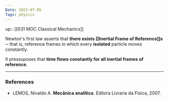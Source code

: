 ```yaml
---
Date: 2023-07-05
Tags: physics
---
```

up:: [[031 MOC Classical Mechanics]]

Newton's first law asserts that **there exists [[Inertial Frame of Reference]]s** ─ that is, reference frames in which every **isolated** particle moves constantly.

It pressuposes that **time flows constantly for all inertial frames of reference**.

---
### References
- LEMOS, Nivaldo A. **Mecânica analítica**. Editora Livraria da Física, 2007.